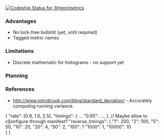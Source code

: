 [ ![Codeship Status for 3Hren/metrics](https://codeship.com/projects/7217d2a0-5880-0133-4f33-1ebb29223a5a/status?branch=master)](https://codeship.com/projects/109692)

### Advantages

- No lock-free bullshit (yet, until required)
- Tagged metric names

### Limitations

- Discrete mathematic for histograms - no support yet

### Planning

### References
- http://www.johndcook.com/blog/standard_deviation/ - Accurately computing running variance.

{
  "rate": [0.9, 1.0, 2.5],
  "timings": {
    ...
    "0.95": ...,
  },
  // Maybe allow to c§onfigure through manifest?
  "reverse_timings": {
    "1": 200,
    "2": 100,
    "5": 50,
    "10": 20,
    "20": 4,
    "50": 2,
    "100": 1
    "1000": 1,
    "10000": 10   
  }
}
